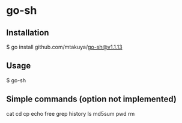 # go-sh
## Installation
$ go install github.com/mtakuya/go-sh@v1.1.13

## Usage
$ go-sh

## Simple commands (option not implemented)
cat
cd
cp
echo
free
grep
history
ls
md5sum
pwd
rm